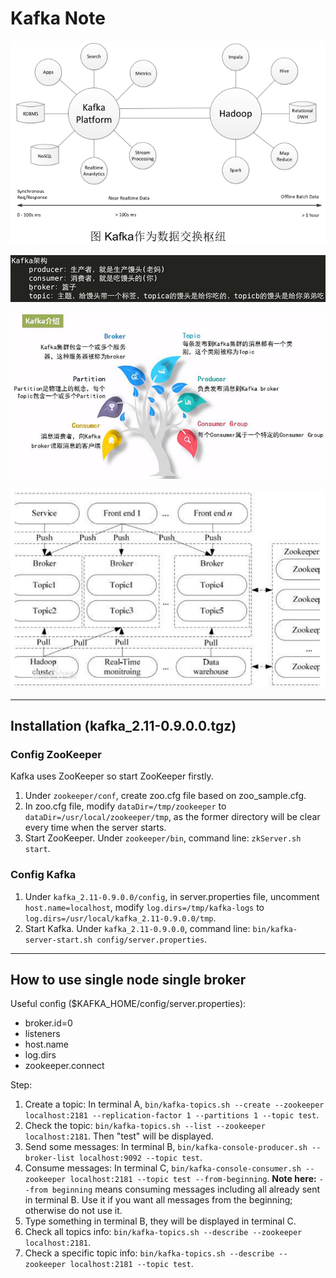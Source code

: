 # Kafka Note

![kafka-as-data-exchange-hub.png](img/kafka-as-data-exchange-hub.png)

![kafka-architecture.png](img/kafka-architecture.png)

![kafka-architecture-2.png](img/kafka-architecture-2.png)

![kafka-architecture-3.png](img/kafka-architecture-3.png)

--- 

## Installation (kafka_2.11-0.9.0.0.tgz)

### Config ZooKeeper

Kafka uses ZooKeeper so start ZooKeeper firstly. 

1. Under `zookeeper/conf`, create zoo.cfg file based on zoo_sample.cfg. 
2. In zoo.cfg file, modify `dataDir=/tmp/zookeeper` to `dataDir=/usr/local/zookeeper/tmp`, as the former directory will be clear every time when the server starts. 
3. Start ZooKeeper. Under `zookeeper/bin`, command line: `zkServer.sh start`.

### Config Kafka

1. Under `kafka_2.11-0.9.0.0/config`, in server.properties file, uncomment `host.name=localhost`, modify `log.dirs=/tmp/kafka-logs` to `log.dirs=/usr/local/kafka_2.11-0.9.0.0/tmp`.
2. Start Kafka. Under `kafka_2.11-0.9.0.0`, command line: `bin/kafka-server-start.sh config/server.properties`.

---

## How to use single node single broker

Useful config ($KAFKA_HOME/config/server.properties):

- broker.id=0
- listeners
- host.name
- log.dirs
- zookeeper.connect 

Step: 

1. Create a topic: In terminal A, `bin/kafka-topics.sh --create --zookeeper localhost:2181 --replication-factor 1 --partitions 1 --topic test`. 
2. Check the topic: `bin/kafka-topics.sh --list --zookeeper localhost:2181`. Then "test" will be displayed. 
3. Send some messages: In terminal B, `bin/kafka-console-producer.sh --broker-list localhost:9092 --topic test`. 
4. Consume messages: In terminal C, `bin/kafka-console-consumer.sh --zookeeper localhost:2181 --topic test --from-beginning`. **Note here:** `--from beginning` means consuming messages including all already sent in terminal B. Use it if you want all messages from the beginning; otherwise do not use it. 
5. Type something in terminal B, they will be displayed in terminal C. 
6. Check all topics info: `bin/kafka-topics.sh --describe --zookeeper localhost:2181`.
7. Check a specific topic info: `bin/kafka-topics.sh --describe --zookeeper localhost:2181 --topic test`.

